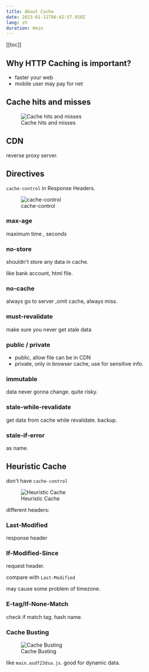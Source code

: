 ```yaml
---
title: About Cache
date: 2023-01-11T06:42:57.950Z
lang: zh
duration: 6min
---
```


[[toc]]

## Why HTTP Caching is important?
- faster your web
- mobile user may pay for net

## Cache hits and misses

<figure>
  <img src="/images/cache-1.png" alt="Cache hits and misses" />
  <figcaption>Cache hits and misses</figcaption>
</figure>

## CDN
reverse proxy server.

## Directives
`cache-control` in Response Headers.

<figure>
  <img src="/images/cache-2.jpg" alt="cache-control" />
  <figcaption>cache-control</figcaption>
</figure>

### max-age
maximum time , seconds

### no-store
shouldn't store any data in cache.

like bank account, html file.

### no-cache 
always go to server ,omit cache, always miss.

### must-revalidate
make sure you never get stale data

### public / private
- public, allow file can be in CDN
- private, only in browser cache, use for sensitive info.

### immutable
data never gonna change. quite risky.

### stale-while-revalidate
get data from cache while revalidate. backup.

### stale-if-error
as name.

## Heuristic Cache
don't have `cache-control`

<figure>
  <img src="/images/cache-3.jpg" alt="Heuristic Cache" />
  <figcaption>Heuristic Cache</figcaption>
</figure>

different headers:

### Last-Modified
response header

### If-Modified-Since
request header.

compare with `Last-Modified`

may cause some problem of timezone.

### E-tag/If-None-Match
check if match tag. hash name.

### Cache Busting

<figure>
  <img src="/images/cache-4.jpg" alt="Cache Busting" />
  <figcaption>Cache Busting</figcaption>
</figure>

like `main.asdf23dsa.js`.
good for dynamic data.


